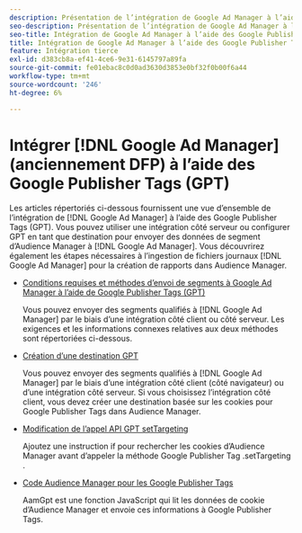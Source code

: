 ```yaml
---
description: Présentation de l’intégration de Google Ad Manager à l’aide de Google Publisher Tags (GPT).
seo-description: Présentation de l’intégration de Google Ad Manager à l’aide de Google Publisher Tags (GPT) dans Adobe Audience Manager (AAM).
seo-title: Intégration de Google Ad Manager à l’aide des Google Publisher Tags (GPT) dans Adobe Audience Manager (AAM)
title: Intégration de Google Ad Manager à l’aide des Google Publisher Tags (GPT)
feature: Intégration tierce
exl-id: d383cb8a-ef41-4ce6-9e31-6145797a89fa
source-git-commit: fe01ebac8c0d0ad3630d3853e0bf32f0b00f6a44
workflow-type: tm+mt
source-wordcount: '246'
ht-degree: 6%

---
```


# Intégrer [!DNL Google Ad Manager] (anciennement DFP) à l’aide des Google Publisher Tags (GPT)

Les articles répertoriés ci-dessous fournissent une vue d’ensemble de l’intégration de [!DNL Google Ad Manager] à l’aide des Google Publisher Tags (GPT). Vous pouvez utiliser une intégration côté serveur ou configurer GPT en tant que destination pour envoyer des données de segment d’Audience Manager à [!DNL Google Ad Manager]. Vous découvrirez également les étapes nécessaires à l’ingestion de fichiers journaux [!DNL Google Ad Manager] pour la création de rapports dans Audience Manager.

* [Conditions requises et méthodes d’envoi de segments à Google Ad Manager à l’aide de Google Publisher Tags (GPT)](/help/using/integration/gpt-aam-destination/gpt-aam-requirements.md)

   Vous pouvez envoyer des segments qualifiés à [!DNL Google Ad Manager] par le biais d’une intégration côté client ou côté serveur. Les exigences et les informations connexes relatives aux deux méthodes sont répertoriées ci-dessous.

* [Création d’une destination GPT](/help/using/integration/gpt-aam-destination/gpt-aam-create-destination.md)

   Vous pouvez envoyer des segments qualifiés à [!DNL Google Ad Manager] par le biais d’une intégration côté client (côté navigateur) ou d’une intégration côté serveur. Si vous choisissez l’intégration côté client, vous devez créer une destination basée sur les cookies pour Google Publisher Tags dans Audience Manager.

* [Modification de l’appel API GPT setTargeting](/help/using/integration/gpt-aam-destination/gpt-aam-modify-api.md)

   Ajoutez une instruction if pour rechercher les cookies d’Audience Manager avant d’appeler la méthode Google Publisher Tag .setTargeting .

* [Code Audience Manager pour les Google Publisher Tags](/help/using/integration/gpt-aam-destination/gpt-aam-aamgpt-code.md)

   AamGpt est une fonction JavaScript qui lit les données de cookie d’Audience Manager et envoie ces informations à Google Publisher Tags.
